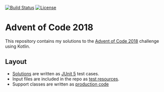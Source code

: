 [![Build Status](https://github.com/jwcarman/adventofcode2018/workflows/Master%20Build/badge.svg)](https://github.com/jwcarman/adventofcode2018/actions?query=workflow%3A%22Master+Build%22)
[![License](http://img.shields.io/:license-apache-brightgreen.svg)](http://www.apache.org/licenses/LICENSE-2.0.html)

# Advent of Code 2018

This repository contains my solutions to the [Advent of Code 2018](https://adventofcode.com/2018) challenge using Kotlin.

## Layout

- [Solutions](src/test/kotlin/adventofcode) are written as [JUnit 5](https://junit.org/junit5/) test cases.
- Input files are included in the repo as [test resources](src/test/resources).
- Support classes are written as [production code](src/main/kotlin/adventofcode)